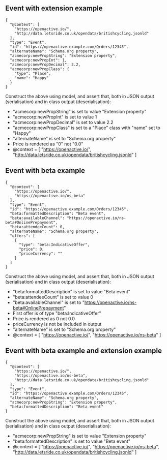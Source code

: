 ## Event with extension example

```
{
  "@context": [
    "https://openactive.io/",
    "http://data.letsride.co.uk/opendata/britishcycling.jsonld"
  ],
  "type": "Event",
  "id": "https://openactive.example.com/Orders/12345",
  "alternateName": "Schema.org property",
  "acmecorp:newPropString": "Extension property",
  "acmecorp:newPropInt": 1,
  "acmecorp:newPropDecimal": 2.2,
  "acmecorp:newPropClass": {
    "type": "Place",
    "name": "Happy"
  }
}
```

Construct the above using model, and assert that, both in JSON output (serialisation) and in class output (deserialisation):
- "acmecorp:newPropString" is set to value "Extension property"
- "acmecorp:newPropInt" is set to value 1
- "acmecorp:newPropDecimal" is set to value 2.2
- "acmecorp:newPropClass" is set to a "Place" class with "name" set to "Happy"
- "alternateName" is set to "Schema.org property"
- Price is rendered as "0" not "0.0"
- @context = [ "https://openactive.io/", "http://data.letsride.co.uk/opendata/britishcycling.jsonld" ]



## Event with beta example

```
{
  "@context": [
    "https://openactive.io/",
    "https://openactive.io/ns-beta"
  ],
  "type": "Event",
  "id": "https://openactive.example.com/Orders/12345",
  "beta:formattedDescription": "Beta event",
  "beta:availableChannel": "https://openactive.io/ns-beta#OnlinePrepayment",
  "beta:attendeeCount": 0,
  "alternateName": "Schema.org property",
  "offers": [
    {
      "type": "beta:IndicativeOffer",
      "price": 0,
      "priceCurrency": ""
    }
  ]
}
```

Construct the above using model, and assert that, both in JSON output (serialisation) and in class output (deserialisation):
- "beta:formattedDescription" is set to value "Beta event"
- "beta:attendeeCount" is set to value 0
- "beta:availableChannel" is set to "https://openactive.io/ns-beta#OnlinePrepayment"
- First offer is of type "beta:IndicativeOffer"
- Price is rendered as 0 not 0.0
- priceCurrency is not be included in output
- "alternateName" is set to "Schema.org property"
- @context = [ "https://openactive.io/", "https://openactive.io/ns-beta" ]


## Event with beta example and extension example

```
{
  "@context": [
    "https://openactive.io/",
    "https://openactive.io/ns-beta",
    "http://data.letsride.co.uk/opendata/britishcycling.jsonld"
  ],
  "type": "Event",
  "id": "https://openactive.example.com/Orders/12345",
  "alternateName": "Schema.org property",
  "acmecorp:newPropString": "Extension property",
  "beta:formattedDescription": "Beta event"
}
```

Construct the above using model, and assert that, both in JSON output (serialisation) and in class output (deserialisation):
- "acmecorp:newPropString" is set to value "Extension property"
- "beta:formattedDescription" is set to value "Beta event"
- @context = [ "https://openactive.io/", "https://openactive.io/ns-beta", "http://data.letsride.co.uk/opendata/britishcycling.jsonld" ]

